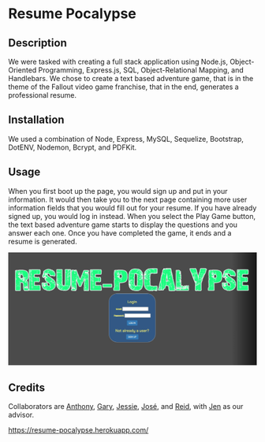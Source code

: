# Resume Pocalypse

## Description

We were tasked with creating a full stack application using Node.js, Object-Oriented Programming, Express.js, SQL, Object-Relational Mapping, and Handlebars. We chose to create a text based adventure game, that is in the theme of the Fallout video game franchise, that in the end, generates a professional resume.

## Installation

We used a combination of Node, Express, MySQL, Sequelize, Bootstrap, DotENV, Nodemon, Bcrypt, and PDFKit.

## Usage

When you first boot up the page, you would sign up and put in your information. It would then take you to the next page containing more user information fields that you would fill out for your resume. If you have already signed up, you would log in instead. When you select the Play Game button, the text based adventure game starts to display the questions and you answer each one. Once you have completed the game, it ends and a resume is generated.

![Screenshot](public/assets/images/ResumePocalypseScreenshot.jpg)

## Credits

Collaborators are [Anthony](https://github.com/AnthGrow), [Gary](https://github.com/GHBond007), [Jessie](https://github.com/MrMessyFace), [José](https://github.com/Jose-seg), and [Reid](https://github.com/reidmadock), with [Jen](https://github.com/Jdoyle5254) as our advisor.

https://resume-pocalypse.herokuapp.com/